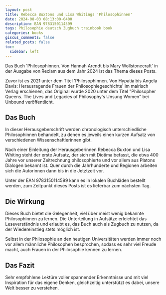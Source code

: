 ```yaml
---
layout: post
title: Rebecca Buxtons und Lisa Whitings 'Philosophinnen'
date: 2024-08-03 08:13:00-0400
description: EAN 9783150114599
tags: Philosophie deutsch Zugbuch trainbook book
categories: books
giscus_comments: false
related_posts: false
toc:
  sidebar: left
---
```


Das Buch 'Philosophinnen. Von Hannah Arendt bis Mary Wollstonecraft' in der Ausgabe von Reclam aus dem Jahr 2024 ist das Thema dieses Posts.

Zuvor ist es 2021 unter dem Titel 'Philosophinnen. Von Hypatia bis Angela Davis: Herausragende Frauen der Philosophiegeschichte' im mairisch Verlag erschienen, das Original wurde 2020 unter dem Titel "Philosopher Queens. The Lives and Legacies of Philosophy's Unsung Women" bei Unbound veröffentlicht.


## Das Buch

In dieser Herausgeberschrift werden chronologisch unterschiedliche Philosophinnen behandelt, zu denen es jeweils einen kurzen Aufsatz von verschiedenen Wissenschaftlerinnen gibt.

Nach einer Einleitung der Herausgeberinnen Rebecca Buxton und Lisa Whiting steht der erste Aufsatz, der sich mit Diotima befasst, die etwa 400 Jahre vor unserer Zeitrechnung philosophierte und vor allem aus Platons Dialogen bekannt ist. Quer durch die Jahrhunderte und Regionen arbeiten sich die Autorinnen dann bis in die Jetztzeit vor.

Unter der EAN 9783150114599 kann es in lokalen Buchläden bestellt werden, zum Zeitpunkt dieses Posts ist es lieferbar zum nächsten Tag.


## Die Wirkung

Dieses Buch bietet die Gelegenheit, viel über meist wenig bekannte Philosophinnen zu lernen. Die Unterteilung in Aufsätze erleichtet das Leseverständnis und erlaubt es, das Buch auch als Zugbuch zu nutzen, da der Wiedereinstieg stets möglich ist.

Selbst in der Philosophie an den heutigen Universitäten werden immer noch vor allem männliche Philosophen besprochen, sodass es sehr viel Freude macht, auch Frauen in der Philosophie kennen zu lernen.


## Das Fazit

Sehr empfohlene Lektüre voller spannender Erkenntnisse und mit viel Inspiration für das eigene Denken, gleichzeitig unterstützt es dabei, unsere Welt besser zu verstehen.
